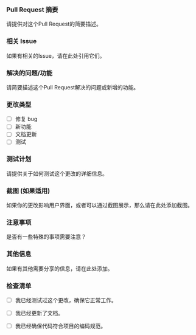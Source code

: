 ### Pull Request 摘要

请提供对这个Pull Request的简要描述。

### 相关 Issue

如果有相关的Issue，请在此处引用它们。

### 解决的问题/功能

请简要描述这个Pull Request解决的问题或新增的功能。

### 更改类型

- [ ] 修复 bug
- [ ] 新功能
- [ ] 文档更新
- [ ] 测试

### 测试计划

请提供关于如何测试这个更改的详细信息。

### 截图 (如果适用)

如果你的更改影响用户界面，或者可以通过截图展示，那么请在此处添加截图。

### 注意事项

是否有一些特殊的事项需要注意？

### 其他信息

如果有其他需要分享的信息，请在此处添加。

### 检查清单

- [ ] 我已经测试过这个更改，确保它正常工作。
- [ ] 我已经更新了文档。
- [ ] 我已经确保代码符合项目的编码规范。

